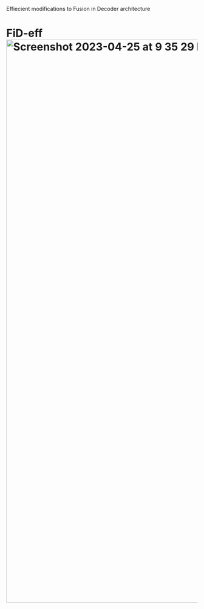 Effiecient modifications to Fusion in Decoder architecture
# FiD-eff<img width="1484" alt="Screenshot 2023-04-25 at 9 35 29 PM" src="https://user-images.githubusercontent.com/59758578/234547767-41cdfd97-3ccb-4fe0-8c5d-545134c03310.png">
